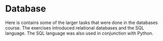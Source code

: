 # Database

Here is contains some of the larger tasks that were done in the databases course.
The exercises introduced relational databases and the SQL language. The SQL language was also used in conjunction with Python.

